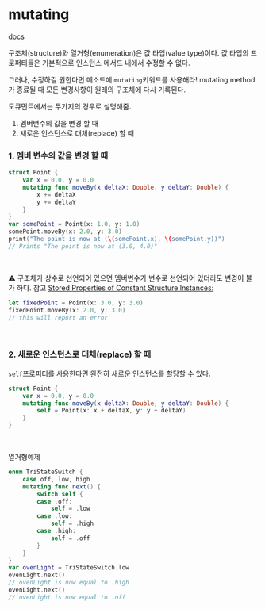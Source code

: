# mutating

[docs](https://docs.swift.org/swift-book/documentation/the-swift-programming-language/methods/#Modifying-Value-Types-from-Within-Instance-Methods)  

구조체(structure)와 열거형(enumeration)은 값 타입(value type)이다. 
값 타입의 프로퍼티들은 기본적으로 인스턴스 메서드 내에서 수정할 수 없다.  

그러나, 수정하길 원한다면 메소드에 ```mutating```키워드를 사용해라! 
mutating method가 종료될 때 모든 변경사항이 원래의 구조체에 다시 기록된다. 

도큐먼트에서는 두가지의 경우로 설명해줌.
1. 멤버변수의 값을 변경 할 때
2. 새로운 인스턴스로 대체(replace) 할 때

### 1. 멤버 변수의 값을 변경 할 때
```swift
struct Point {
    var x = 0.0, y = 0.0
    mutating func moveBy(x deltaX: Double, y deltaY: Double) {
        x += deltaX
        y += deltaY
    }
}
var somePoint = Point(x: 1.0, y: 1.0)
somePoint.moveBy(x: 2.0, y: 3.0)
print("The point is now at (\(somePoint.x), \(somePoint.y))")
// Prints "The point is now at (3.0, 4.0)"
```
<br/>

⚠️ 구조체가 상수로 선언되어 있으면 멤버변수가 변수로 선언되어 있더라도 변경이 불가 하다. 참고 [Stored Properties of Constant Structure Instances:](https://docs.swift.org/swift-book/documentation/the-swift-programming-language/properties#Stored-Properties-of-Constant-Structure-Instances)
```swift
let fixedPoint = Point(x: 3.0, y: 3.0)
fixedPoint.moveBy(x: 2.0, y: 3.0)
// this will report an error
```
<br/>

### 2. 새로운 인스턴스로 대체(replace) 할 때
```self```프로퍼티를 사용한다면 완전히 새로운 인스턴스를 할당할 수 있다.  
```swift
struct Point {
    var x = 0.0, y = 0.0
    mutating func moveBy(x deltaX: Double, y deltaY: Double) {
        self = Point(x: x + deltaX, y: y + deltaY)
    }
}
```
<br/>

열거형예제
```swift
enum TriStateSwitch {
    case off, low, high
    mutating func next() {
        switch self {
        case .off:
            self = .low
        case .low:
            self = .high
        case .high:
            self = .off
        }
    }
}
var ovenLight = TriStateSwitch.low
ovenLight.next()
// ovenLight is now equal to .high
ovenLight.next()
// ovenLight is now equal to .off
```
